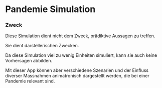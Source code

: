 # Pandemie Simulation

### Zweck

Diese Simulation dient nicht dem Zweck, prädiktive Aussagen zu treffen.

Sie dient darstellerischen Zwecken.

Da diese Simulation viel zu wenig Einheiten simuliert, kann sie auch keine Vorhersagen abbilden.

Mit dieser App können aber verschiedene Szenarien und der Einfluss diverser Massnahmen animatronisch dargestellt werden, die bei einer Pandemie relevant sind.
